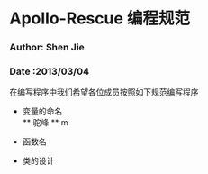 # Apollo-Rescue 编程规范

### Author: Shen Jie
### Date :2013/03/04

在编写程序中我们希望各位成员按照如下规范编写程序

* 变量的命名  
** 驼峰
** m

* 函数名

* 类的设计


